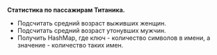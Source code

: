 **Статистика по пассажирам Титаника.**
- Подсчитать средний возраст выживших женщин.
- Подсчитать средний возраст утонувших мужчин.
- Получить HashMap, где ключ - количество символов в имени, а значение - количество таких имен.
